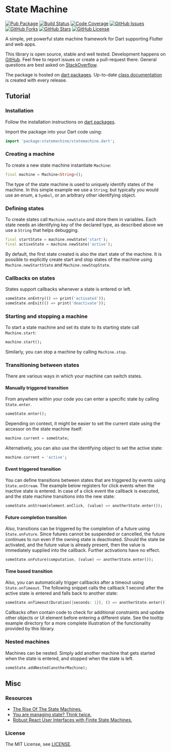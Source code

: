 State Machine
=============

[![Pub Package](https://img.shields.io/pub/v/statemachine.svg)](https://pub.dev/packages/statemachine)
[![Build Status](https://github.com/renggli/dart-statemachine/actions/workflows/dart.yml/badge.svg?branch=main)](https://github.com/renggli/dart-statemachine/actions/workflows/dart.yml)
[![Code Coverage](https://codecov.io/gh/renggli/dart-statemachine/branch/main/graph/badge.svg?token=BcQSTotPss)](https://codecov.io/gh/renggli/dart-statemachine)
[![GitHub Issues](https://img.shields.io/github/issues/renggli/dart-statemachine.svg)](https://github.com/renggli/dart-statemachine/issues)
[![GitHub Forks](https://img.shields.io/github/forks/renggli/dart-statemachine.svg)](https://github.com/renggli/dart-statemachine/network)
[![GitHub Stars](https://img.shields.io/github/stars/renggli/dart-statemachine.svg)](https://github.com/renggli/dart-statemachine/stargazers)
[![GitHub License](https://img.shields.io/badge/license-MIT-blue.svg)](https://raw.githubusercontent.com/renggli/dart-statemachine/main/LICENSE)

A simple, yet powerful state machine framework for Dart supporting Flutter and web apps.

This library is open source, stable and well tested. Development happens on [GitHub](https://github.com/renggli/dart-statemachine). Feel free to report issues or create a pull-request there. General questions are best asked on [StackOverflow](https://stackoverflow.com/questions/tagged/statemachine+dart).

The package is hosted on [dart packages](https://pub.dev/packages/statemachine). Up-to-date [class documentation](https://pub.dev/documentation/statemachine/latest/) is created with every release.


Tutorial
--------

### Installation

Follow the installation instructions on [dart packages](https://pub.dev/packages/statemachine/install).

Import the package into your Dart code using:

```dart
import 'package:statemachine/statemachine.dart';
```

### Creating a machine

To create a new state machine instantiate `Machine`:

```dart
final machine = Machine<String>();
```

The type of the state machine is used to uniquely identify states of the machine. In this simple example we use a `String`; but typically you would use an enum, a `Symbol`, or an arbitrary other identifying object.

### Defining states

To create states call `Machine.newState` and store them in variables. Each state needs an identifying key of the declared type, as described above we use a `String` that helps debugging. 

```dart
final startState = machine.newState('start');
final activeState = machine.newState('active');
```

By default, the first state created is also the start state of the machine. It is possible to explicitly create start and stop states of the machine using `Machine.newStartState` and `Machine.newStopState`.

### Callbacks on states

States support callbacks whenever a state is entered or left.

```dart
someState.onEntry(() => print('activated'));
someState.onExit(() => print('deactivate'));
```

### Starting and stopping a machine

To start a state machine and set its state to its starting state call `Machine.start`:

```dart
machine.start();
```

Similarly, you can stop a machine by calling `Machine.stop`.

### Transitioning between states

There are various ways in which your machine can switch states.

#### Manually triggered transition

From anywhere within your code you can enter a specific state by calling `State.enter`.

```dart
someState.enter();
```

Depending on context, it might be easier to set the current state using the accessor on the state machine itself:

```dart
machine.current = someState;
```

Alternatively, you can also use the identifying object to set the active state:

```dart
machine.current = 'active';
```

#### Event triggered transition

You can define transitions between states that are triggered by events using `State.onStream`. The example below registers for click events when the inactive state is entered. In case of a click event the callback is executed, and the state machine transitions into the new state:

```dart
someState.onStream(element.onClick, (value) => anotherState.enter());
```

#### Future completion transition

Also, transitions can be triggered by the completion of a future using `State.onFuture`. Since futures cannot be suspended or cancelled, the future continues to run even if the owning state is deactivated. Should the state be activated, and the future value is already present, then the value is immediately supplied into the callback. Further activations have no effect.

```dart
someState.onFuture(computation, (value) => anotherState.enter());
```

#### Time based transition

Also, you can automatically trigger callbacks after a timeout using `State.onTimeout`. The following snippet calls the callback 1 second after the active state is entered and falls back to another state:

```dart
someState.onTimeout(Duration({seconds: 1}), () => anotherState.enter());
```

Callbacks often contain code to check for additional constraints and update other objects or UI element before entering a different state. See the tooltip example directory for a more complete illustration of the functionality provided by this library.

### Nested machines

Machines can be nested. Simply add another machine that gets started when the state is entered, and stopped when the state is left.

```dart
someState.addNested(anotherMachine);
```

Misc
----

### Resources

- [The Rise Of The State Machines.](https://www.smashingmagazine.com/2018/01/rise-state-machines/)
- [You are managing state? Think twice.](https://krasimirtsonev.com/blog/article/managing-state-in-javascript-with-state-machines-stent)
- [Robust React User Interfaces with Finite State Machines.](https://css-tricks.com/robust-react-user-interfaces-with-finite-state-machines/)

### License

The MIT License, see [LICENSE](https://github.com/renggli/dart-statemachine/raw/main/LICENSE).
